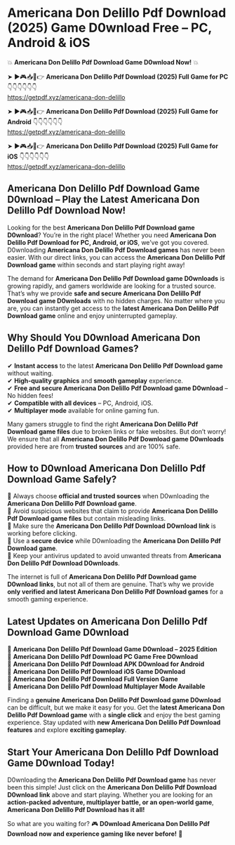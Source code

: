 # Americana Don Delillo Pdf Download (2025) Game D0wnload Free – PC, Android & iOS

💥 **Americana Don Delillo Pdf Download Game D0wnload Now!** 💥  

➤ ►🎮📥📱👉 **Americana Don Delillo Pdf Download (2025) Full Game for PC** 👇👇👇👇👇👇  
https://getpdf.xyz/americana-don-delillo  

➤ ►🎮📥📱👉 **Americana Don Delillo Pdf Download (2025) Full Game for Android** 👇👇👇👇👇👇  
https://getpdf.xyz/americana-don-delillo  

➤ ►🎮📥📱👉 **Americana Don Delillo Pdf Download (2025) Full Game for iOS** 👇👇👇👇👇👇  
https://getpdf.xyz/americana-don-delillo  

## Americana Don Delillo Pdf Download Game D0wnload – Play the Latest Americana Don Delillo Pdf Download Now!

Looking for the best **Americana Don Delillo Pdf Download game D0wnload**? You’re in the right place! Whether you need **Americana Don Delillo Pdf Download for PC, Android, or iOS**, we’ve got you covered. D0wnloading **Americana Don Delillo Pdf Download games** has never been easier. With our direct links, you can access the **Americana Don Delillo Pdf Download game** within seconds and start playing right away!  

The demand for **Americana Don Delillo Pdf Download game D0wnloads** is growing rapidly, and gamers worldwide are looking for a trusted source. That’s why we provide **safe and secure Americana Don Delillo Pdf Download game D0wnloads** with no hidden charges. No matter where you are, you can instantly get access to the **latest Americana Don Delillo Pdf Download game** online and enjoy uninterrupted gameplay.  

## **Why Should You D0wnload Americana Don Delillo Pdf Download Games?**  

✔ **Instant access** to the latest **Americana Don Delillo Pdf Download game** without waiting.  
✔ **High-quality graphics** and **smooth gameplay** experience.  
✔ **Free and secure Americana Don Delillo Pdf Download game D0wnload** – No hidden fees!  
✔ **Compatible with all devices** – PC, Android, iOS.  
✔ **Multiplayer mode** available for online gaming fun.  

Many gamers struggle to find the right **Americana Don Delillo Pdf Download game files** due to broken links or fake websites. But don’t worry! We ensure that all **Americana Don Delillo Pdf Download game D0wnloads** provided here are from **trusted sources** and are 100% safe.  

## **How to D0wnload Americana Don Delillo Pdf Download Game Safely?**  

📌 Always choose **official and trusted sources** when D0wnloading the **Americana Don Delillo Pdf Download game**.  
📌 Avoid suspicious websites that claim to provide **Americana Don Delillo Pdf Download game files** but contain misleading links.  
📌 Make sure the **Americana Don Delillo Pdf Download D0wnload link** is working before clicking.  
📌 Use a **secure device** while D0wnloading the **Americana Don Delillo Pdf Download game**.  
📌 Keep your antivirus updated to avoid unwanted threats from **Americana Don Delillo Pdf Download D0wnloads**.  

The internet is full of **Americana Don Delillo Pdf Download game D0wnload links**, but not all of them are genuine. That’s why we provide **only verified and latest Americana Don Delillo Pdf Download games** for a smooth gaming experience.  

## **Latest Updates on Americana Don Delillo Pdf Download Game D0wnload**  

🔹 **Americana Don Delillo Pdf Download Game D0wnload – 2025 Edition**  
🔹 **Americana Don Delillo Pdf Download PC Game Free D0wnload**  
🔹 **Americana Don Delillo Pdf Download APK D0wnload for Android**  
🔹 **Americana Don Delillo Pdf Download iOS Game D0wnload**  
🔹 **Americana Don Delillo Pdf Download Full Version Game**  
🔹 **Americana Don Delillo Pdf Download Multiplayer Mode Available**  

Finding a **genuine Americana Don Delillo Pdf Download game D0wnload** can be difficult, but we make it easy for you. Get the **latest Americana Don Delillo Pdf Download game** with a **single click** and enjoy the best gaming experience. Stay updated with **new Americana Don Delillo Pdf Download features** and explore **exciting gameplay**.  

## **Start Your Americana Don Delillo Pdf Download Game D0wnload Today!**  

D0wnloading the **Americana Don Delillo Pdf Download game** has never been this simple! Just click on the **Americana Don Delillo Pdf Download D0wnload link** above and start playing. Whether you are looking for an **action-packed adventure, multiplayer battle, or an open-world game**, **Americana Don Delillo Pdf Download has it all!**  

So what are you waiting for? 🎮 **D0wnload Americana Don Delillo Pdf Download now and experience gaming like never before!** 🚀  
